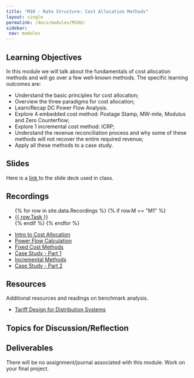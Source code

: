 ```yaml
---
title: "M10 - Rate Structure: Cost Allocation Methods"
layout: single
permalink: /docs/modules/M10d/
sidebar:
 nav: modules
---
```


## Learning Objectives

In this module we will talk about the fundamentals of cost allocation methods and will go over a few well-known methods. The specific learning outcomes are:

* Understand the basic principles for cost allocation;
* Overview the three paradigms for cost allocation;
* Learn/Recap DC Power Flow Analysis.
* Explore 4 embedded cost method: Postage Stamp, MW-mile, Modulus and Zero Counterflow;
* Explore 1 incremental cost method: ICRP;
* Understand the revenue reconciliation process and why some of these methods will not recover the entire required revenue;
* Apply all these methods to a case study.

## Slides

Here is a <a href="/docs/modules/PPTS/PSE_M10_CostAllocation.pdf" > link </a> to the slide deck used in class.


## Recordings
  <ul>
  {% for row in site.data.Recordings %}
  {% if row.M == "M1" %}
  <li> <a href="{{ row.link }}" target="_blank">{{ row.Task }}</a></li>
  {% endif %}
  {% endfor %}
  </ul>

* <a href="https://warpwire.duke.edu/w/ObkEAA/" > Intro to Cost Allocation </a>
* <a href="https://warpwire.duke.edu/w/O7kEAA/" > Power Flow Calculation </a>
* <a href="https://warpwire.duke.edu/w/a8YEAA/" > Fixed Cost Methods </a>
* <a href="https://warpwire.duke.edu/w/ccYEAA/" > Case Study - Part 1 </a>
* <a href="https://warpwire.duke.edu/w/C8cEAA/" > Incremental Methods </a>
* <a href="https://warpwire.duke.edu/w/CccEAA/" > Case Study - Part 2  </a>


## Resources

Additional resources and readings on benchmark analysis.

* <a href="/docs/modules/readings/M10_DistTariffDesign.pdf" > Tariff Design for Distribution Systems </a>


## Topics for Discussion/Reflection



## Deliverables

There will be no assignment/journal associated with this module. Work on your final project.
